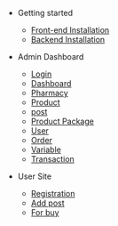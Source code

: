 - Getting started

  - [Front-end Installation](frontend-installation.md)
  - [Backend Installation](backend-installation.md)

- Admin Dashboard
  - [Login](login.md)
  - [Dashboard](dashboard.md)
  - [Pharmacy](pharmacy.md)
  - [Product](product.md)
  - [post](post.md)
  - [Product Package](product-package.md)
  - [User](user.md)
  - [Order](order.md)
  - [Variable](variable.md)
  - [Transaction](transaction.md)

- User Site

  - [Registration](registration.md)
  - [Add post](addpost.md)
  - [For buy](buy.md)


